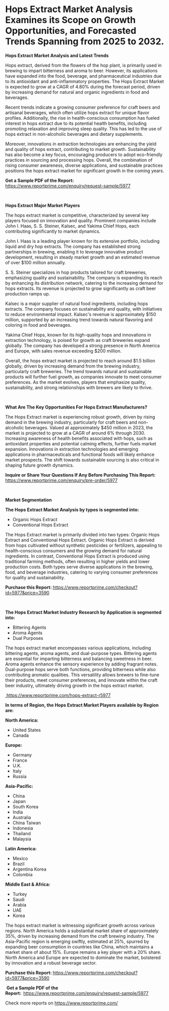 <p><h1>Hops Extract Market Analysis Examines its Scope on Growth Opportunities, and Forecasted Trends Spanning from 2025 to 2032.</h1></p><p><strong>Hops Extract Market Analysis and Latest Trends</strong></p>
<p><p>Hops extract, derived from the flowers of the hop plant, is primarily used in brewing to impart bitterness and aroma to beer. However, its applications have expanded into the food, beverage, and pharmaceutical industries due to its antioxidant and anti-inflammatory properties. The Hops Extract Market is expected to grow at a CAGR of 4.80% during the forecast period, driven by increasing demand for natural and organic ingredients in food and beverages.</p><p>Recent trends indicate a growing consumer preference for craft beers and artisanal beverages, which often utilize hops extract for unique flavor profiles. Additionally, the rise in health-conscious consumption has fueled interest in hops extract due to its potential health benefits, including promoting relaxation and improving sleep quality. This has led to the use of hops extract in non-alcoholic beverages and dietary supplements.</p><p>Moreover, innovations in extraction technologies are enhancing the yield and quality of hops extract, contributing to market growth. Sustainability has also become a key focus, encouraging producers to adopt eco-friendly practices in sourcing and processing hops. Overall, the combination of rising consumer awareness, diverse applications, and sustainable practices positions the hops extract market for significant growth in the coming years.</p></p>
<p><strong>Get a Sample PDF of the Report:&nbsp;</strong> <a href="https://www.reportprime.com/enquiry/request-sample/5977?utm_campaign=3113&utm_medium=2&utm_source=Github&utm_content=ia&utm_term=19032025&utm_id=hops-extract">https://www.reportprime.com/enquiry/request-sample/5977</a></p>
<p>&nbsp;</p>
<p><strong>Hops Extract Major Market Players</strong></p>
<p><p>The hops extract market is competitive, characterized by several key players focused on innovation and quality. Prominent companies include John I. Haas, S. S. Steiner, Kalsec, and Yakima Chief Hops, each contributing significantly to market dynamics.</p><p>John I. Haas is a leading player known for its extensive portfolio, including liquid and dry hop extracts. The company has established strong partnerships in brewing, enabling it to leverage innovative product development, resulting in steady market growth and an estimated revenue of over $100 million annually.</p><p>S. S. Steiner specializes in hop products tailored for craft breweries, emphasizing quality and sustainability. The company is expanding its reach by enhancing its distribution network, catering to the increasing demand for hops extracts. Its revenue is projected to grow significantly as craft beer production ramps up.</p><p>Kalsec is a major supplier of natural food ingredients, including hops extracts. The company focuses on sustainability and quality, with initiatives to reduce environmental impact. Kalsec's revenue is approximately $150 million, supported by an increasing trend towards natural flavoring and coloring in food and beverages.</p><p>Yakima Chief Hops, known for its high-quality hops and innovations in extraction technology, is poised for growth as craft breweries expand globally. The company has developed a strong presence in North America and Europe, with sales revenue exceeding $200 million.</p><p>Overall, the hops extract market is projected to reach around $1.5 billion globally, driven by increasing demand from the brewing industry, particularly craft breweries. The trend towards natural and sustainable products will further fuel growth, as companies innovate to meet consumer preferences. As the market evolves, players that emphasize quality, sustainability, and strong relationships with brewers are likely to thrive.</p></p>
<p>&nbsp;</p>
<p><strong>What Are The Key Opportunities For Hops Extract Manufacturers?</strong></p>
<p><p>The Hops Extract market is experiencing robust growth, driven by rising demand in the brewing industry, particularly for craft beers and non-alcoholic beverages. Valued at approximately $450 million in 2023, the market is projected to grow at a CAGR of around 6% through 2030. Increasing awareness of health benefits associated with hops, such as antioxidant properties and potential calming effects, further fuels market expansion. Innovations in extraction technologies and emerging applications in pharmaceuticals and functional foods will likely enhance market prospects. The shift towards sustainable sourcing is also critical in shaping future growth dynamics.</p></p>
<p><strong>Inquire or Share Your Questions If Any Before Purchasing This Report:</strong> <a href="https://www.reportprime.com/enquiry/pre-order/5977?utm_campaign=3113&utm_medium=2&utm_source=Github&utm_content=ia&utm_term=19032025&utm_id=hops-extract">https://www.reportprime.com/enquiry/pre-order/5977</a></p>
<p>&nbsp;</p>
<p><strong>Market Segmentation</strong></p>
<p><strong>The Hops Extract Market Analysis by types is segmented into:</strong></p>
<p><ul><li>Organic Hops Extract</li><li>Conventional Hops Extract</li></ul></p>
<p><p>The Hops Extract market is primarily divided into two types: Organic Hops Extract and Conventional Hops Extract. Organic Hops Extract is derived from hops cultivated without synthetic pesticides or fertilizers, appealing to health-conscious consumers and the growing demand for natural ingredients. In contrast, Conventional Hops Extract is produced using traditional farming methods, often resulting in higher yields and lower production costs. Both types serve diverse applications in the brewing, food, and beverage industries, catering to varying consumer preferences for quality and sustainability.</p></p>
<p><strong>Purchase this Report:&nbsp;</strong><a href="https://www.reportprime.com/checkout?id=5977&price=3590&utm_campaign=3113&utm_medium=2&utm_source=Github&utm_content=ia&utm_term=19032025&utm_id=hops-extract">https://www.reportprime.com/checkout?id=5977&price=3590</a></p>
<p>&nbsp;</p>
<p><strong>The Hops Extract Market Industry Research by Application is segmented into:</strong></p>
<p><ul><li>Bittering Agents</li><li>Aroma Agents</li><li>Dual Purposes</li></ul></p>
<p><p>The hops extract market encompasses various applications, including bittering agents, aroma agents, and dual-purpose types. Bittering agents are essential for imparting bitterness and balancing sweetness in beer. Aroma agents enhance the sensory experience by adding fragrant notes. Dual-purpose hops serve both functions, providing bitterness while also contributing aromatic qualities. This versatility allows brewers to fine-tune their products, meet consumer preferences, and innovate within the craft beer industry, ultimately driving growth in the hops extract market.</p></p>
<p><a href="https://www.reportprime.com/hops-extract-r5977?utm_campaign=3113&utm_medium=2&utm_source=Github&utm_content=ia&utm_term=19032025&utm_id=hops-extract">&nbsp;https://www.reportprime.com/hops-extract-r5977</a></p>
<p><strong>In terms of Region, the Hops Extract Market Players available by Region are:</strong></p>
<p>
    <p> <strong> North America: </strong>
        <ul>
            <li>United States</li>
            <li>Canada</li>
        </ul>
        </p> 
    <p> <strong> Europe: </strong>
        <ul>
            <li>Germany</li>
            <li>France</li>
            <li>U.K.</li>
            <li>Italy</li>
            <li>Russia</li>
        </ul>
        </p> 
    <p> <strong> Asia-Pacific: </strong>
        <ul>
            <li>China</li>
            <li>Japan</li>
            <li>South Korea</li>
            <li>India</li>
            <li>Australia</li>
            <li>China Taiwan</li>
            <li>Indonesia</li>
            <li>Thailand</li>
            <li>Malaysia</li>
        </ul>
        </p> 
    <p> <strong> Latin America: </strong>
        <ul>
            <li>Mexico</li>
            <li>Brazil</li>
            <li>Argentina Korea</li>
            <li>Colombia</li>
        </ul>
        </p> 
    <p> <strong> Middle East & Africa: </strong>
        <ul>
            <li>Turkey</li>
            <li>Saudi</li>
            <li>Arabia</li>
            <li>UAE</li>
            <li>Korea</li>
        </ul>
    </p>
    </p>
<p><p>The hops extract market is witnessing significant growth across various regions. North America holds a substantial market share of approximately 35%, driven by increasing demand from the craft brewing industry. The Asia-Pacific region is emerging swiftly, estimated at 25%, spurred by expanding beer consumption in countries like China, which maintains a market share of about 15%. Europe remains a key player with a 20% share. North America and Europe are expected to dominate the market, bolstered by innovation and a robust beverage sector.</p></p>
<p><strong>Purchase this Report: </strong><a href="https://www.reportprime.com/checkout?id=5977&price=3590&utm_campaign=3113&utm_medium=2&utm_source=Github&utm_content=ia&utm_term=19032025&utm_id=hops-extract">https://www.reportprime.com/checkout?id=5977&price=3590</a></p>
<p>&nbsp;<strong>Get a Sample PDF of the Report:&nbsp;&nbsp;</strong><a href="https://www.reportprime.com/enquiry/request-sample/5977?utm_campaign=3113&utm_medium=2&utm_source=Github&utm_content=ia&utm_term=19032025&utm_id=hops-extract">https://www.reportprime.com/enquiry/request-sample/5977</a></p>
<p><strong></strong></p>
<p>Check more reports on <a href="https://www.reportprime.com/?utm_campaign=3113&utm_medium=2&utm_source=Github&utm_content=ia&utm_term=19032025&utm_id=hops-extract">https://www.reportprime.com/</a></p>